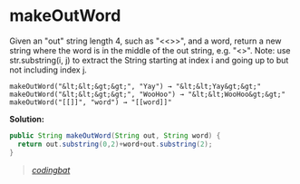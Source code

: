 # makeOutWord

Given an "out" string length 4, such as "<<>>", and a word, return a new string where the word is in the middle of the out string, e.g. "<<word>>". Note: use str.substring(i, j) to extract the String starting at index i and going up to but not including index j.

```
makeOutWord("&lt;&lt;&gt;&gt;", "Yay") → "&lt;&lt;Yay&gt;&gt;"
makeOutWord("&lt;&lt;&gt;&gt;", "WooHoo") → "&lt;&lt;WooHoo&gt;&gt;"
makeOutWord("[[]]", "word") → "[[word]]"
```

**Solution:**

```java
public String makeOutWord(String out, String word) {
  return out.substring(0,2)+word+out.substring(2);
}
```

> _[codingbat](http://codingbat.com/prob/p184030)_